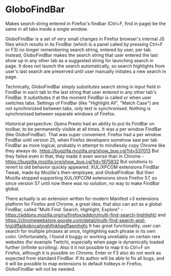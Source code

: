 # GloboFindBar
Makes search string entered in Firefox's findbar (Ctrl+F, find in page) be the same in all tabs inside a single window.

GloboFindBar is a set of very small changes in Firefox browser's internal JS files which results in its FindBar (which is a panel called by pressing Ctrl+F or F3) no longer remembering search string, entered by user, per tab. Instead, GloboFindBar makes the search string that user entered the last show up in any other tab as a suggested string for launching search in page. It does not launch the search automatically, so search highlights from user's last search are preserved until user manually initiates a new search in page.

Technically, GloboFindBar simply substitutes search string in input field in FindBar in each tab to the last string that user entered in any other tab's FindBar. It substitutes it at the moment FindBar is called or when user switches tabs. Settings of FindBar (like "Highlight All", "Match Case") are not synchronized between tabs, only text is synchronised. Nothing is synchronised between separate windows of Firefox.


Historical perspective:
Opera Presto had an ability to put its FindBar on toolbar, to be permanently visible at all times. It was a per window FindBar (like GloboFindBar). That was super convenient.
Firefox had a per window FindBar until version 25, when Firefox developers somehow saw per tab FindBar as more logical, probably in attempt to mindlessly copy Chrome like they always do. https://bugzilla.mozilla.org/show_bug.cgi?id=537013
But they failed even in that, they made it even worse than in Chrome - https://bugzilla.mozilla.org/show_bug.cgi?id=1975832
But solutions to revert to old behavior quickly appeared: XUL/XPCOM extensions FindBar Tweak, made by Mozilla's then-employee, and GlobalFindbar.
But then Mozilla stopped supporting XUL/XPCOM extensions since Firefox 57, so since version 57 until now there was no solution, no way to make FindBar global.

There actually is an extension written for modern Manifest v3 extensions platform for Firefox and Chrome, a great idea, that also can act as a global FindBar, called "Multi Find: Search, Highlight, Explore" - https://addons.mozilla.org/ru/firefox/addon/multi-find-search-highlight/ and https://chromewebstore.google.com/detail/multi-find-search-and-hig/dffaiikpbncahnghlfnkhagffaemhgfo
It has great functionality, user can search for multiple phrases at once, highlighting each phrase in its own color.
Unfortunately, I found it buggy or working unreliably on certain rare websites (for example Twitch), especially when page is dynamically loaded further (infinite scrolling).
Also it it not possible to map it to Ctrl+F on Firefox, although it is possible on Chrome. Enter or F3 also do not work as expected from standard FindBar.
If its author will be able to fix all bugs, and it will be possible to map extensions to default hotkeys in Firefox, GloboFindBar will not be needed.
